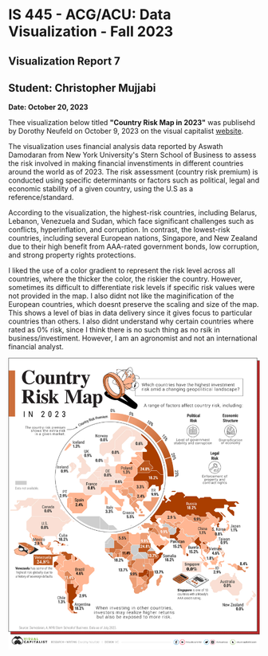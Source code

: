 IS 445 - ACG/ACU: Data Visualization - Fall 2023
===============================================
Visualization Report 7
-----------------------
Student: Christopher Mujjabi
----------------------------
**Date: October 20, 2023**

Thee visualization below titled **"Country Risk Map in 2023"** was publisehd by Dorothy Neufeld on October 9, 2023 on the visual capitalist [website](https://www.visualcapitalist.com/investment-risk-by-country-map/). 

The visualization uses financial analysis data reported by Aswath Damodaran from New York University's Stern School of Business to assess the risk involved in making financial invenstiments in different countries around the world as of 2023. The risk assessment (country risk premium) is conducted using specific determinants or factors such as political, legal and economic stability of a given country, using the U.S as a reference/standard.

According to the visualization, the highest-risk countries, including Belarus, Lebanon, Venezuela and Sudan, which face significant challenges such as conflicts, hyperinflation, and corruption. In contrast, the lowest-risk countries, including several European nations, Singapore, and New Zealand due to their high benefit from AAA-rated government bonds, low corruption, and strong property rights protections. 

I liked the use of a color gradient to represent the risk level across all countries, where the thicker the color, the riskier the country. However, sometimes its difficult to differentiate risk levels if specific risk values were not provided in the map. 
I also didnt not like the maginification of the European countries, which doesnt preserve the scaling and size of the map. This shows a level of bias in data delivery since it gives focus to particular countries than others. I also didnt understand why certain countries where rated as 0% risk, since I think there is no such thing as no rsik in business/investiment. However, I am an agronomist and not an international financial analyst.  

![Alt text](image-6.png)

